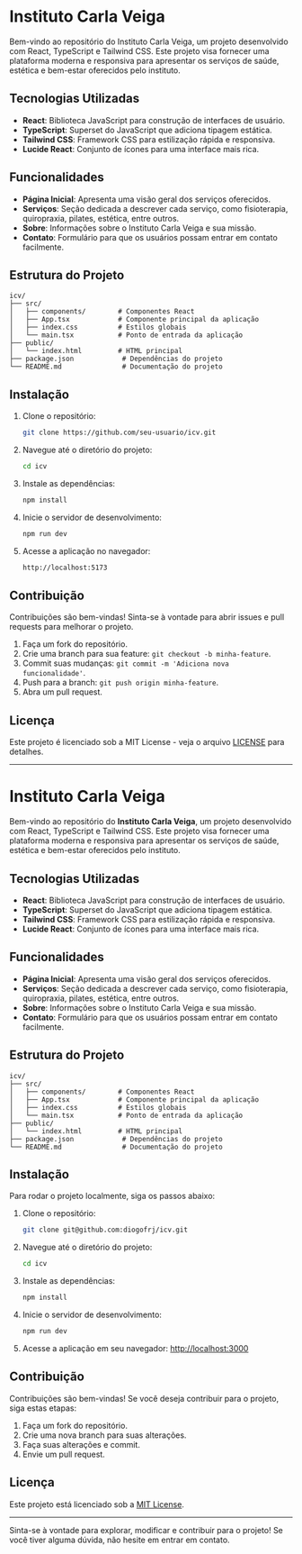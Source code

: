 # Instituto Carla Veiga

Bem-vindo ao repositório do Instituto Carla Veiga, um projeto desenvolvido com React, TypeScript e Tailwind CSS. Este projeto visa fornecer uma plataforma moderna e responsiva para apresentar os serviços de saúde, estética e bem-estar oferecidos pelo instituto.


## Tecnologias Utilizadas
- **React**: Biblioteca JavaScript para construção de interfaces de usuário.
- **TypeScript**: Superset do JavaScript que adiciona tipagem estática.
- **Tailwind CSS**: Framework CSS para estilização rápida e responsiva.
- **Lucide React**: Conjunto de ícones para uma interface mais rica.

## Funcionalidades
- **Página Inicial**: Apresenta uma visão geral dos serviços oferecidos.
- **Serviços**: Seção dedicada a descrever cada serviço, como fisioterapia, quiropraxia, pilates, estética, entre outros.
- **Sobre**: Informações sobre o Instituto Carla Veiga e sua missão.
- **Contato**: Formulário para que os usuários possam entrar em contato facilmente.


## Estrutura do Projeto

```
icv/
├── src/
│   ├── components/        # Componentes React
│   ├── App.tsx            # Componente principal da aplicação
│   ├── index.css          # Estilos globais
│   └── main.tsx           # Ponto de entrada da aplicação
├── public/
│   └── index.html         # HTML principal
├── package.json            # Dependências do projeto
└── README.md               # Documentação do projeto
```

## Instalação

1. Clone o repositório:
   ```bash
   git clone https://github.com/seu-usuario/icv.git
   ```
2. Navegue até o diretório do projeto:
   ```bash
   cd icv
   ```  
3. Instale as dependências:
   ```bash
   npm install
   ```  
4. Inicie o servidor de desenvolvimento:
   ```bash
   npm run dev
   ```

5. Acesse a aplicação no navegador:
   ```bash
   http://localhost:5173
   ```

## Contribuição

Contribuições são bem-vindas! Sinta-se à vontade para abrir issues e pull requests para melhorar o projeto.

1. Faça um fork do repositório.
2. Crie uma branch para sua feature: `git checkout -b minha-feature`.
3. Commit suas mudanças: `git commit -m 'Adiciona nova funcionalidade'`.
4. Push para a branch: `git push origin minha-feature`.
5. Abra um pull request.

## Licença

Este projeto é licenciado sob a MIT License - veja o arquivo [LICENSE](LICENSE) para detalhes.

---

# Instituto Carla Veiga

Bem-vindo ao repositório do **Instituto Carla Veiga**, um projeto desenvolvido com React, TypeScript e Tailwind CSS. Este projeto visa fornecer uma plataforma moderna e responsiva para apresentar os serviços de saúde, estética e bem-estar oferecidos pelo instituto.

## Tecnologias Utilizadas

- **React**: Biblioteca JavaScript para construção de interfaces de usuário.
- **TypeScript**: Superset do JavaScript que adiciona tipagem estática.
- **Tailwind CSS**: Framework CSS para estilização rápida e responsiva.
- **Lucide React**: Conjunto de ícones para uma interface mais rica.

## Funcionalidades

- **Página Inicial**: Apresenta uma visão geral dos serviços oferecidos.
- **Serviços**: Seção dedicada a descrever cada serviço, como fisioterapia, quiropraxia, pilates, estética, entre outros.
- **Sobre**: Informações sobre o Instituto Carla Veiga e sua missão.
- **Contato**: Formulário para que os usuários possam entrar em contato facilmente.

## Estrutura do Projeto

```
icv/
├── src/
│   ├── components/        # Componentes React
│   ├── App.tsx            # Componente principal da aplicação
│   ├── index.css          # Estilos globais
│   └── main.tsx           # Ponto de entrada da aplicação
├── public/
│   └── index.html         # HTML principal
├── package.json            # Dependências do projeto
└── README.md               # Documentação do projeto
```

## Instalação

Para rodar o projeto localmente, siga os passos abaixo:

1. Clone o repositório:

   ```bash
   git clone git@github.com:diogofrj/icv.git
   ```

2. Navegue até o diretório do projeto:

   ```bash
   cd icv
   ```

3. Instale as dependências:

   ```bash
   npm install
   ```

4. Inicie o servidor de desenvolvimento:

   ```bash
   npm run dev
   ```

5. Acesse a aplicação em seu navegador: [http://localhost:3000](http://localhost:3000)

## Contribuição

Contribuições são bem-vindas! Se você deseja contribuir para o projeto, siga estas etapas:

1. Faça um fork do repositório.
2. Crie uma nova branch para suas alterações.
3. Faça suas alterações e commit.
4. Envie um pull request.

## Licença

Este projeto está licenciado sob a [MIT License](LICENSE).

---

Sinta-se à vontade para explorar, modificar e contribuir para o projeto! Se você tiver alguma dúvida, não hesite em entrar em contato.